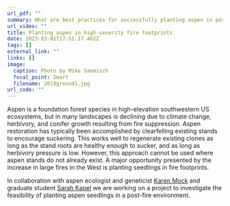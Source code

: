 ```yaml
---
url_pdf: ""
summary: What are best practices for successfully planting aspen in post-fire settings?
url_video: ""
title: Planting aspen in high-severity fire footprints
date: 2023-03-01T17:51:17.462Z
tags: []
external_link: ""
links: []
image:
  caption: Photo by Mike Saemisch
  focal_point: Smart
  filename: 2019ground1.jpg
url_code: ""
---
```

Aspen is a foundation forest species in high-elevation southwestern US ecosystems, but in many landscapes is declining due to climate change, herbivory, and conifer growth resulting from fire suppression. Aspen restoration has typically been accomplished by clearfelling existing stands to encourage suckering. This works well to regenerate existing clones as long as the stand roots are healthy enough to sucker, and as long as herbivory pressure is low. However, this approach cannot be used where aspen stands do not already exist. A major opportunity presented by the increase in large fires in the West is planting seedlings in fire footprints. 

In collaboration with aspen ecologist and geneticist [Karen Mock](https://qcnr.usu.edu/directory/wild/faculty/mock-karen) and graduate student [Sarah Kapel](/authors/sarah-kapel) we are working on a project to investigate the feasibility of planting aspen seedlings in a post-fire environment.